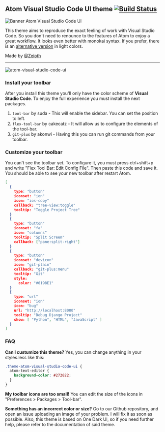 ## Atom Visual Studio Code UI theme [![Build Status](https://travis-ci.org/atom/one-dark-ui.svg?branch=master)](https://travis-ci.org/atom/one-dark-ui)

![Banner Atom Visual Studio Code UI](https://cloud.githubusercontent.com/assets/3357792/10440872/3af1d882-7143-11e5-9df9-2c1d0aa5e919.png)

This theme aims to reproduce the exact feeling of work with Visual Studio Code. So you don't need to renounce to the features of Atom to enjoy a great workflow. It looks even better with monokai syntax. If you prefer, there is an [alternative version](https://github.com/Zeioth/atom-visual-studio-code-light-ui) in light colors.

Made by [@Zeioth](https://twitter.com/Zeioth)

---

![atom-visual-studio-code-ui](https://cloud.githubusercontent.com/assets/3357792/10440991/538ad92e-7144-11e5-8a93-b4752fa40f2b.png)

### Install your toolbar

After you install this theme you'll only have the color scheme of __Visual Studio Code__. To enjoy the full experience you must install the next packages.

1. `tool-bar` by suda - This will enable the sidebar. You can set the position to left.
2. `flex-tool-bar` by cakecatz - It will allow us to configure the elements of the tool-bar.
3. `git-plus` by akonwi - Having this you can run git commands from your toolbar.

### Customize your toolbar

You can't see the toolbar yet. To configure it, you must press ctrl+shift+p and write "Flex Tool Bar: Edit Config File". Then paste this code and save it. You should be able to see your new toolbar after restart Atom.

```json
[
  {
    type: "button"
    iconset: "ion"
    icon: "ios-copy"
    callback: "tree-view:toggle"
    tooltip: "Toggle Project Tree"
  }
  {
    type: "button"
    iconset: "fa"
    icon: "columns"
    tooltip: "Split Screen"
    callback: ["pane:split-right"]
  }
  {
    type: "button"
    iconset: "devicon"
    icon: "git-plain"
    callback: "git-plus:menu"
    tooltip: "Git"
    style:
      color: "#0198E1"
  }
  {
    type: "url"
    iconset: "ion"
    icon: "bug"
    url: "http://localhost:8000"
    tooltip: "Debug Django Project"
    show: [ "Python", "HTML", "JavaScript" ]
  }
]
```

### FAQ
__Can I custumize this theme?__
Yes, you can change anything in your styles.less like this:
```css
.theme-atom-visual-studio-code-ui {
  atom-text-editor {
    background-color: #272822;
  }
}
```
__My toolbar icons are too small!__
You can edit the size of the icons in "Preferences > Packages > Tool-bar".

__Something has an incorrect color or size?__
Go to our Github repository, and open an issue uploading an image of your problem. I will fix it as soon as possible. Also, this theme is based on One Dark UI, so if you need further help, please refer to the documentation of said theme.
